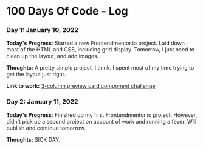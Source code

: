 # 100 Days Of Code - Log

### Day 1: January 10, 2022 

**Today's Progress**: Started a new Frontendmentor.io project. Laid down most of the HTML and CSS, including grid display. Tomorrow, I just need to clean up the layout, and add images.  

**Thoughts:** A pretty simple project, I think. I spent most of my time trying to get the layout just right.  

**Link to work:** [3-column preview card component challenge](http://www.example.com)

### Day 2: January 11, 2022 

**Today's Progress**: Finished up my first Frontendmentor.io project. However, didn't pick up a second project on account of work and running a fever. Will publish and continue tomorrow.

**Thoughts:** SICK DAY.
